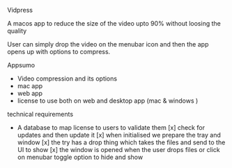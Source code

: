 Vidpress

A macos app to reduce the size of the video upto 90% without loosing the quality

User can simply drop the video on the menubar icon and then the app opens up with options to compress.

Appsumo 

- Video compression and its options
- mac app
- web app
- license to use both on web and desktop app (mac & windows )

technical requirements

- A database to map license to users to validate them
[x] check for updates and then update it
[x] when initialised we prepare the tray and window
[x] the try has a drop thing which takes the files and send to the UI to show 
[x] the window is opened when the user drops files or click on menubar toggle option to hide and show
